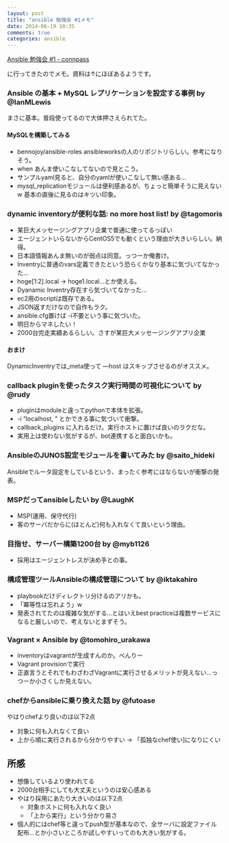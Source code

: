 ```yaml
---
layout: post
title: "ansible 勉強会 #1メモ"
date: 2014-06-19 10:35
comments: true
categories: ansible 
---
```


[Ansible 勉強会 #1 - connpass](http://ansible-users.connpass.com/event/5968/)

に行ってきたのでメモ。資料は↑にほぼあるようです。

### Ansible の基本 + MySQL レプリケーションを設定する事例  by @IanMLewis
まさに基本。普段使ってるので大体押さえられてた。

#### MySQLを構築してみる
- bennojoy/ansible-roles ansibleworksの人のリポジトリらしい。参考になりそう。
- when あんま使いこなしてないので見とこう。
- サンプルyaml見ると、自分のyamlが使いこなして無い感ある…
- mysql_replicationモジュールは便利感あるが、ちょっと簡単そうに見えないw 基本の直後に見るのはキツい印象。


### dynamic inventoryが便利な話: no more host list!  by  @tagomoris

- 某巨大メッセージングアプリ企業で普通に使ってるっぽい
- エージェントいらないからCentOS5でも動くという理由が大きいらしい。納得。
- 日本語情報あんま無いのが弱点は同意。っつーか俺書け。
- Inventryに普通のvars定義できたという恐らくかなり基本に気づいてなかった…
- hoge[1:2].local → hoge1.local…とか使える。
- Dyanamic Inventry存在すら気づいてなかった…
- ec2用のscriptは既存である。
- JSON返すだけなので自作もラク。
- ansible.cfg置けば -i不要という事に気づいた。
- 明日からマネしたい！
- 2000台完走実績あるらしい。さすが某巨大メッセージングアプリ企業

#### おまけ
DynamicInventryでは_meta使って —host はスキップさせるのがオススメ。


### callback pluginを使ったタスク実行時間の可視化について by @rudy

- pluginはmoduleと違ってpythonで本体を拡張。
- -i “localhost, ” とかできる事に気づいて衝撃。
- callback_plugins に入れるだけ。実行ホストに置けば良いのラクだな。
- 実用上は使わない気がするが、bot連携すると面白いかも。


###  AnsibleのJUNOS設定モジュールを書いてみた by @saito_hideki
Ansibleでルータ設定をしているという、まったく参考にはならないが衝撃の発表。

### MSPだってansibleしたい by @LaughK
- MSP(運用、保守代行)
- 客のサーバだからに(ほとんど)何も入れなくて良いという理由。

### 目指せ、サーバー構築1200台 by @myb1126
- 採用はエージェントレスが決め手との事。

### 構成管理ツールAnsibleの構成管理について by @iktakahiro
- playbookだけディレクトリ分けるのアリかも。
- 「冪等性は忘れよう」w
- 発表されてたのは複雑な気がする…とはいえbest practiceは複数サービスになると厳しいので、考えないとまずそう。

### Vagrant × Ansible by @tomohiro_urakawa
- inventoryはvagrantが生成すんのか。べんりー
- Vagrant provisionで実行
- 正直言うとそれでもわざわざVagrantに実行させるメリットが見えない…っつーか小さくしか見えない。

### chefからansibleに乗り換えた話 by @futoase
やはりchefより良いのは以下2点
- 対象に何も入れなくて良い
- 上から順に実行されるから分かりやすい → 「孤独なchef使い]になりにくい


## 所感
- 想像しているより使われてる
- 2000台相手にしても大丈夫というのは安心感ある
- やはり採用にあたり大きいのは以下2点
    - 対象ホストに何も入れなく良い
    - 「上から実行」という分かり易さ
- 個人的にはchef等と違ってpush型が基本なので、全サーバに設定ファイル配布…とか小さいところか試しやすいってのも大きい気がする。
